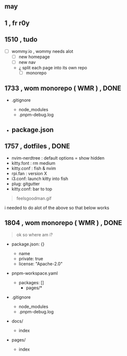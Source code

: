 

































may
-

1 , fr r0y
--

1510 , tudo
---

- [ ] wommy.io , wommy needs alot
	- [ ] new homepage
	- [ ] new nav
	- ¿ split each page into its own repo
		- [ ] monorepo

1733 , wom monorepo ( WMR ) , DONE
---

- .gitignore
	- node_modules
	- .pnpm-debug.log

- package.json
	- 

1757 , dotfiles , DONE
----

- nvim-nerdtree : default options = show hidden
- kitty.font : rm medium
- kitty.conf : fish & nvim
- rpi.fan : version X
- i3.conf: launch kitty into fish
- plug: gitgutter
- kitty.conf: bar to top

> feelsgoodman.gif

i needed to do alot of the above so that below works


1804 , wom monorepo ( WMR ) , DONE
---

> ok so where am i?


- package.json: {}
	- name
	- private: true
	- license: "Apache-2.0"

- pnpm-workspace.yaml
	- packages: []
		- pages/*

- .gitignore
	- node_modules
	- .pnpm-debug.log

- docs/
	- index

- pages/
	- index



























































